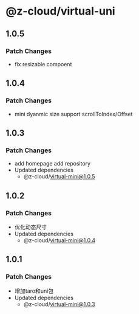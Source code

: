 # @z-cloud/virtual-uni

## 1.0.5

### Patch Changes

- fix resizable compoent

## 1.0.4

### Patch Changes

- mini dyanmic size support scrollToIndex/Offset

## 1.0.3

### Patch Changes

- add homepage add repository
- Updated dependencies
  - @z-cloud/virtual-mini@1.0.5

## 1.0.2

### Patch Changes

- 优化动态尺寸
- Updated dependencies
  - @z-cloud/virtual-mini@1.0.4

## 1.0.1

### Patch Changes

- 增加taro和uni包
- Updated dependencies
  - @z-cloud/virtual-mini@1.0.3
